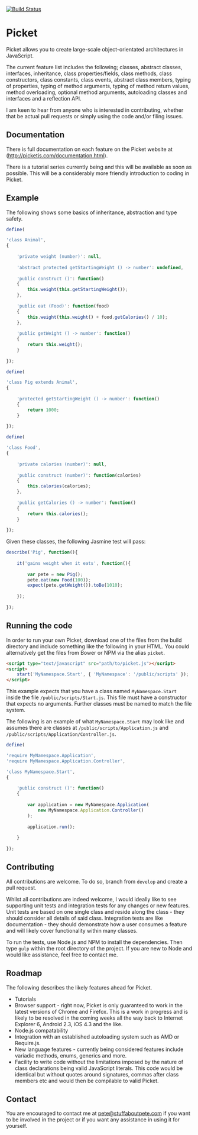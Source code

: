 [![Build Status](https://travis-ci.org/stuffaboutpete/picket.svg?branch=master)](https://travis-ci.org/stuffaboutpete/picket)

# Picket

Picket allows you to create large-scale object-orientated architectures in JavaScript.

The current feature list includes the following; classes, abstract classes, interfaces, inheritance, class properties/fields, class methods, class constructors, class constants, class events, abstract class members, typing of properties, typing of method arguments, typing of method return values, method overloading, optional method arguments, autoloading classes and interfaces and a reflection API.

I am keen to hear from anyone who is interested in contributing, whether that be actual pull requests or simply using the code and/or filing issues.

## Documentation

There is full documentation on each feature on the Picket website at (http://picketjs.com/documentation.html).

There is a tutorial series currently being and this will be available as soon as possible. This will be a considerably more friendly introduction to coding in Picket.

## Example

The following shows some basics of inheritance, abstraction and type safety.

```javascript
define(

'class Animal',
{
    
    'private weight (number)': null,
    
    'abstract protected getStartingWeight () -> number': undefined,
    
    'public construct ()': function()
    {
        this.weight(this.getStartingWeight());
    },
    
    'public eat (Food)': function(food)
    {
        this.weight(this.weight() + food.getCalories() / 10);
    },
    
    'public getWeight () -> number': function()
    {
        return this.weight();
    }
    
});
```

```javascript
define(

'class Pig extends Animal',
{
    
    'protected getStartingWeight () -> number': function()
    {
        return 1000;
    }
    
});
```

```javascript
define(

'class Food',
{
    
    'private calories (number)': null,
    
    'public construct (number)': function(calories)
    {
        this.calories(calories);
    },
    
    'public getCalories () -> number': function()
    {
        return this.calories();
    }
    
});
```

Given these classes, the following Jasmine test will pass:

```javascript
describe('Pig', function(){
    
    it('gains weight when it eats', function(){
        
        var pete = new Pig();
        pete.eat(new Food(100));
        expect(pete.getWeight()).toBe(1010);
        
    });
    
});
```

## Running the code

In order to run your own Picket, download one of the files from the build directory and include something like the following in your HTML. You could alternatively get the files from Bower or NPM via the alias `picket`.

```html
<script type="text/javascript" src="path/to/picket.js"></script>
<script>
    start('MyNamespace.Start', { 'MyNamespace': '/public/scripts' });
</script>
```

This example expects that you have a class named `MyNamespace.Start` inside the file `/public/scripts/Start.js`. This file must have a constructor that expects no arguments. Further classes must be named to match the file system.

The following is an example of what `MyNamespace.Start` may look like and assumes there are classes at `/public/scripts/Application.js` and `/public/scripts/Application/Controller.js`.

```javascript
define(

'require MyNamespace.Application',
'require MyNamespace.Application.Controller',

'class MyNamespace.Start',
{
    
    'public construct ()': function()
    {
        
        var application = new MyNamespace.Application(
            new MyNamespace.Application.Controller()
        );
        
        application.run();
        
    }
    
});
```

## Contributing

All contributions are welcome. To do so, branch from `develop` and create a pull request.

Whilst all contributions are indeed welcome, I would ideally like to see supporting unit tests and integration tests for any changes or new features. Unit tests are based on one single class and reside along the class - they should consider all details of said class. Integration tests are like documentation - they should demonstrate how a user consumes a feature and will likely cover functionality within many classes.

To run the tests, use Node.js and NPM to install the dependencies. Then type `gulp` within the root directory of the project. If you are new to Node and would like assistance, feel free to contact me.

## Roadmap

The following describes the likely features ahead for Picket.

* Tutorials
* Browser support - right now, Picket is only guaranteed to work in the latest versions of Chrome and Firefox. This is a work in progress and is likely to be resolved in the coming weeks all the way back to Internet Explorer 6, Android 2.3, iOS 4.3 and the like.
* Node.js compatability
* Integration with an established autoloading system such as AMD or Require.js.
* New language features - currently being considered features include variadic methods, enums, generics and more.
* Facility to write code without the limitations imposed by the nature of class declarations being valid JavaScript literals. This code would be identical but without quotes around signatures, commas after class members etc and would then be compilable to valid Picket.

## Contact

You are encouraged to contact me at pete@stuffaboutpete.com if you want to be involved in the project or if you want any assistance in using it for yourself.
